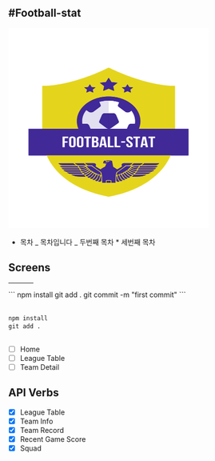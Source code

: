 ## #Football-stat

<img src='./src/Images/logo1.png' width="400" height="400" margin="0 auto">

- 목차
  _ 목차입니다
  _ 두번째 목차 \* 세번째 목차


## Screens

<hr width="50" size="20"/>
```
npm install 
git add .
git commit -m "first commit"
```

<pre>
<code>
npm install
git add .
</code>
</pre>

- [ ] Home
- [ ] League Table
- [ ] Team Detail

## API Verbs

- [x] League Table
- [x] Team Info
- [x] Team Record
- [x] Recent Game Score
- [x] Squad

